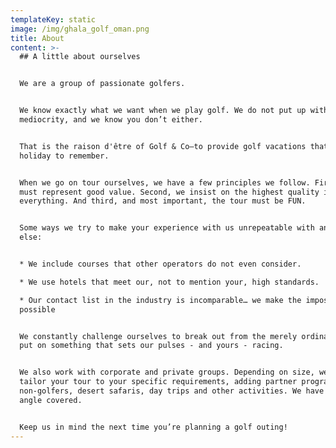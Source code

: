 ```yaml
---
templateKey: static
image: /img/ghala_golf_oman.png
title: About
content: >-
  ## A little about ourselves


  We are a group of passionate golfers.


  We know exactly what we want when we play golf. We do not put up with
  mediocrity, and we know you don’t either.


  That is the raison d'être of Golf & Co—to provide golf vacations that become a
  holiday to remember.


  When we go on tour ourselves, we have a few principles we follow. First, it
  must represent good value. Second, we insist on the highest quality in
  everything. And third, and most important, the tour must be FUN.


  Some ways we try to make your experience with us unrepeatable with anyone
  else:


  * We include courses that other operators do not even consider.

  * We use hotels that meet our, not to mention your, high standards. 

  * Our contact list in the industry is incomparable… we make the impossible
  possible


  We constantly challenge ourselves to break out from the merely ordinary and
  put on something that sets our pulses - and yours - racing.


  We also work with corporate and private groups. Depending on size, we can also
  tailor your tour to your specific requirements, adding partner programs for
  non-golfers, desert safaris, day trips and other activities. We have every
  angle covered.


  Keep us in mind the next time you’re planning a golf outing!
---
```


